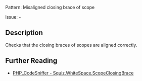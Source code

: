 Pattern: Misaligned closing brace of scope

Issue: -

## Description

Checks that the closing braces of scopes are aligned correctly.

## Further Reading

* [PHP_CodeSniffer - Squiz.WhiteSpace.ScopeClosingBrace](https://github.com/squizlabs/PHP_CodeSniffer/blob/master/src/Standards/Squiz/Sniffs/WhiteSpace/ScopeClosingBraceSniff.php)